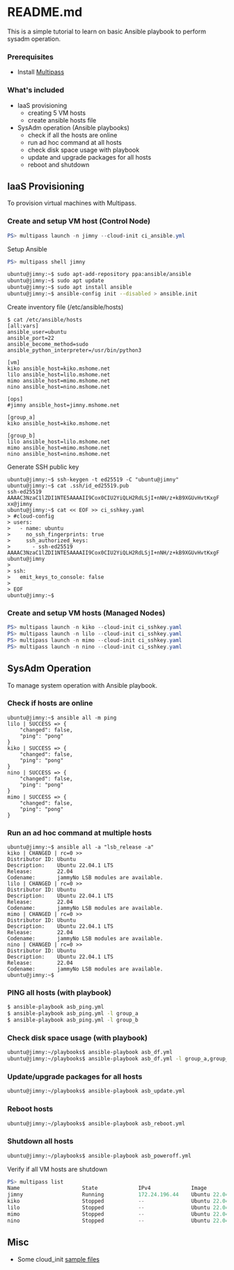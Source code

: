 # README.md
This is a simple tutorial to learn on basic Ansible playbook to perform sysadm operation.  

  
### Prerequisites
- Install [Multipass](https://multipass.run/install)  
  
  
### What's included
- IaaS provisioning
  - creating 5 VM hosts
  - create ansible hosts file
- SysAdm operation (Ansible playbooks)
  - check if all the hosts are online
  - run ad hoc command at all hosts
  - check disk space usage with playbook
  - update and upgrade packages for all hosts
  - reboot and shutdown
   

## IaaS Provisioning
To provision virtual machines with Multipass.

### Create and setup VM host (Control Node)
```powershell
PS> multipass launch -n jimny --cloud-init ci_ansible.yml
```

Setup Ansible
```powershell
PS> multipass shell jimny
```
```bash
ubuntu@jimny:~$ sudo apt-add-repository ppa:ansible/ansible
ubuntu@jimny:~$ sudo apt update
ubuntu@jimny:~$ sudo apt install ansible
ubuntu@jimny:~$ ansible-config init --disabled > ansible.init
```

Create inventory file (/etc/ansible/hosts)
```console
$ cat /etc/ansible/hosts
[all:vars]
ansible_user=ubuntu
ansible_port=22
ansible_become_method=sudo
ansible_python_interpreter=/usr/bin/python3

[vm]
kiko ansible_host=kiko.mshome.net
lilo ansible_host=lilo.mshome.net
mimo ansible_host=mimo.mshome.net
nino ansible_host=nino.mshome.net

[ops]
#jimny ansible_host=jimny.mshome.net

[group_a]
kiko ansible_host=kiko.mshome.net

[group_b]
lilo ansible_host=lilo.mshome.net
mimo ansible_host=mimo.mshome.net
nino ansible_host=nino.mshome.net
```

Generate SSH public key
```console
ubuntu@jimny:~$ ssh-keygen -t ed25519 -C "ubuntu@jimny"
ubuntu@jimny:~$ cat .ssh/id_ed25519.pub
ssh-ed25519 AAAAC3NzaC1lZDI1NTE5AAAAII9Cox0CIU2YiQLH2RdLSjI+nNH/z+kB9XGUvHvtKxgF xx@jimny
ubuntu@jimny:~$ cat << EOF >> ci_sshkey.yaml
> #cloud-config
> users:
>   - name: ubuntu
>     no_ssh_fingerprints: true
>     ssh_authorized_keys:
>       - ssh-ed25519 AAAAC3NzaC1lZDI1NTE5AAAAII9Cox0CIU2YiQLH2RdLSjI+nNH/z+kB9XGUvHvtKxgF ubuntu@jimny
>
> ssh:
>   emit_keys_to_console: false
>
> EOF
ubuntu@jimny:~$
```

### Create and setup VM hosts (Managed Nodes)
```powershell
PS> multipass launch -n kiko --cloud-init ci_sshkey.yaml
PS> multipass launch -n lilo --cloud-init ci_sshkey.yaml
PS> multipass launch -n mimo --cloud-init ci_sshkey.yaml
PS> multipass launch -n nino --cloud-init ci_sshkey.yaml
```


## SysAdm Operation
To manage system operation with Ansible playbook. 

### Check if hosts are online
```console
ubuntu@jimny:~$ ansible all -m ping
lilo | SUCCESS => {
    "changed": false,
    "ping": "pong"
}
kiko | SUCCESS => {
    "changed": false,
    "ping": "pong"
}
nino | SUCCESS => {
    "changed": false,
    "ping": "pong"
}
mimo | SUCCESS => {
    "changed": false,
    "ping": "pong"
}
```

### Run an ad hoc command at multiple hosts
```console
ubuntu@jimny:~$ ansible all -a "lsb_release -a"
kiko | CHANGED | rc=0 >>
Distributor ID: Ubuntu
Description:    Ubuntu 22.04.1 LTS
Release:        22.04
Codename:       jammyNo LSB modules are available.
lilo | CHANGED | rc=0 >>
Distributor ID: Ubuntu
Description:    Ubuntu 22.04.1 LTS
Release:        22.04
Codename:       jammyNo LSB modules are available.
mimo | CHANGED | rc=0 >>
Distributor ID: Ubuntu
Description:    Ubuntu 22.04.1 LTS
Release:        22.04
Codename:       jammyNo LSB modules are available.
nino | CHANGED | rc=0 >>
Distributor ID: Ubuntu
Description:    Ubuntu 22.04.1 LTS
Release:        22.04
Codename:       jammyNo LSB modules are available.
ubuntu@jimny:~$
```

### PING all hosts (with playbook)
```bash
$ ansible-playbook asb_ping.yml
$ ansible-playbook asb_ping.yml -l group_a
$ ansible-playbook asb_ping.yml -l group_b
```

### Check disk space usage (with playbook)
```bash
ubuntu@jimny:~/playbooks$ ansible-playbook asb_df.yml
ubuntu@jimny:~/playbooks$ ansible-playbook asb_df.yml -l group_a,group_b
```

### Update/upgrade packages for all hosts
```bash
ubuntu@jimny:~/playbooks$ ansible-playbook asb_update.yml
```

### Reboot hosts
```bash
ubuntu@jimny:~/playbooks$ ansible-playbook asb_reboot.yml
```
  
### Shutdown all hosts
```bash
ubuntu@jimny:~/playbooks$ ansible-playbook asb_poweroff.yml
```

Verify if all VM hosts are shutdown
```powershell
PS> multipass list
Name                    State             IPv4             Image
jimny                   Running           172.24.196.44    Ubuntu 22.04 LTS
kiko                    Stopped           --               Ubuntu 22.04 LTS
lilo                    Stopped           --               Ubuntu 22.04 LTS
mimo                    Stopped           --               Ubuntu 22.04 LTS
nino                    Stopped           --               Ubuntu 22.04 LTS
```  

  
## Misc
- Some cloud_init [sample files](cloud_init/)  


